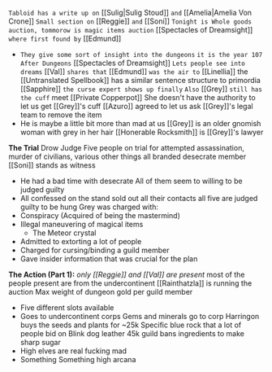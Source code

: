 `Tabloid has a write up on` [[Sulig|Sulig Stoud]] `and` [[Amelia|Amelia Von Crone]]
`Small section on` [[Reggie]] `and` [[Soni]]
`Tonight is Whole goods auction, tommorow is magic items auction` 
[[Spectacles of Dreamsight]] `where first found by` [[Edmund]]
- `They give some sort of insight into the dungeons`
`it is the year 107 After Dungeons`
[[Spectacles of Dreamsight]] `Lets people see into dreams`
[[Val]] `shares that` [[Edmund]] `was the air to` [[Linellia]] 
the [[Untranslated Spellbook]] has a similar sentence structure to primordia
[[Sapphire]] `the curse expert shows up finally`
`Also` [[Grey]] `still has the cuff`
meet [[Private Copperpot]]
She doesn't have the authority to let us get [[Grey]]'s cuff
[[Azuro]] agreed to let us ask [[Grey]]'s legal team to remove the item
- He is maybe a little bit more than mad at us
[[Grey]] is an older gnomish woman with grey in her hair
[[Honerable Rocksmith]] is [[Grey]]'s lawyer

**The Trial**
Drow Judge
Five people on trial for attempted assassination, murder of civilians, various other things
all branded desecrate member
[[Soni]] stands as witness
- He had a bad time with desecrate
All of them seem to willing to be judged guilty
- All confessed on the stand
sold out all their contacts
all five are judged guilty
to be hung
Grey was charged with:
- Conspiracy (Acquired of being the mastermind)
- Illegal maneuvering of magical items
	- The Meteor crystal
- Admitted to extorting a lot of people
- Charged for cursing/binding a guild member
- Gave insider information that was crucial for the plan

**The Action (Part 1):**
*only [[Reggie]] and [[Val]] are present*
most of the people present are from the undercontinent
[[Rainthatzla]] is running the auction
Max weight of dungeon gold per guild member
- Five different slots available
- Goes to undercontinent corps
Gems and minerals go to corp
Harringon buys the seeds and plants for ~25k
Specific blue rock that a lot of people bid on
Blink dog leather 45k
guild bans ingredients to make sharp sugar
- High elves are real fucking mad
- Something Something high arcana
